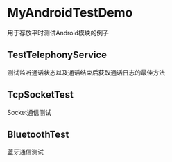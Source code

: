 # MyAndroidTestDemo
用于存放平时测试Android模块的例子
## TestTelephonyService
 测试监听通话状态以及通话结束后获取通话日志的最佳方法
## TcpSocketTest
 Socket通信测试
## BluetoothTest
 蓝牙通信测试
